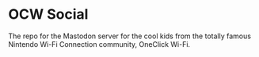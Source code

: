# OCW Social

The repo for the Mastodon server for the cool kids from the totally famous Nintendo Wi-Fi Connection community, OneClick Wi-Fi.
